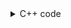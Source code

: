 <details><summary>C++ code</summary>

Runtime `39 ms` Beats `56.71%`.<br>
Memory `19.9 MB` Beats `25.6%`.

![](../../../../assets/926.png)

</details>
